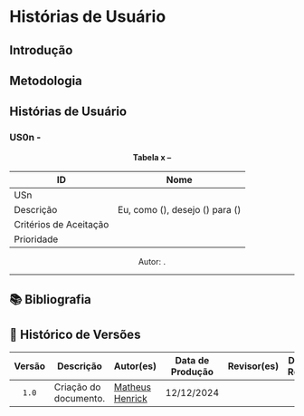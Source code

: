 # Histórias de Usuário

## Introdução



## Metodologia



## Histórias de Usuário

### US0n - 



<div align="center">
    <p><strong>Tabela x – </strong></p>
</div>

<center>


| **ID**  | **Nome** |
| --------- | ------------ |
| USn |  |
| Descrição | Eu, como (), desejo () para () |
| Critérios de Aceitação |  |
| Prioridade |  |

</center>

<div align="center">
    <p>Autor: <a href=""></a>.</p>
</div>

---



## 📚 Bibliografia



## 📑 Histórico de Versões

| Versão | Descrição | Autor(es) | Data de Produção | Revisor(es) | Data de Revisão | 
| :----: | --------- | --------- | :--------------: | ----------- | :-------------: |
| `1.0` | Criação do documento. | [Matheus Henrick](https://github.com/MatheusHenrickSantos) | 12/12/2024 |  |  |
